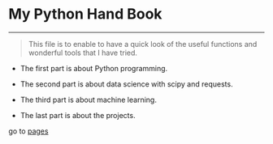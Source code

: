 # My Python Hand Book
___


> This file is to enable to have a quick look of the useful functions and wonderful tools that I have tried.  
   

* The first part is about Python programming.  

* The second part is about data science with scipy and requests.  

* The third part is about machine learning.

* The last part is about the projects.

go to [pages](/_book/index.html)
